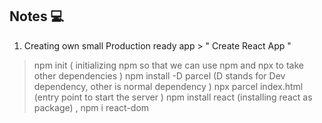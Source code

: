 ## Notes 💻

1. Creating own small Production ready app > " Create React App "

> npm init ( initializing npm so that we can use npm and npx to take other dependencies )
> npm install -D parcel (D stands for Dev dependency, other is normal dependency )
> npx parcel index.html (entry point to start the server )
> npm install react (installing react as package) , npm i react-dom
